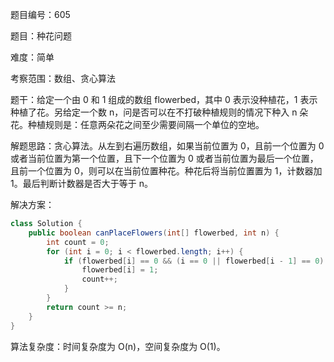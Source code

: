 题目编号：605

题目：种花问题

难度：简单

考察范围：数组、贪心算法

题干：给定一个由 0 和 1 组成的数组 flowerbed，其中 0 表示没种植花，1 表示种植了花。另给定一个数 n，问是否可以在不打破种植规则的情况下种入 n 朵花。种植规则是：任意两朵花之间至少需要间隔一个单位的空地。

解题思路：贪心算法。从左到右遍历数组，如果当前位置为 0，且前一个位置为 0 或者当前位置为第一个位置，且下一个位置为 0 或者当前位置为最后一个位置，且前一个位置为 0，则可以在当前位置种花。种花后将当前位置置为 1，计数器加 1。最后判断计数器是否大于等于 n。

解决方案：

```java
class Solution {
    public boolean canPlaceFlowers(int[] flowerbed, int n) {
        int count = 0;
        for (int i = 0; i < flowerbed.length; i++) {
            if (flowerbed[i] == 0 && (i == 0 || flowerbed[i - 1] == 0) && (i == flowerbed.length - 1 || flowerbed[i + 1] == 0)) {
                flowerbed[i] = 1;
                count++;
            }
        }
        return count >= n;
    }
}
```

算法复杂度：时间复杂度为 O(n)，空间复杂度为 O(1)。